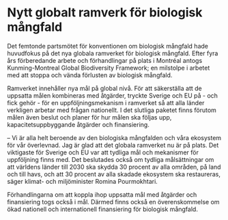 # Nytt globalt ramverk för biologisk mångfald

Det femtonde partsmötet för konventionen om biologisk mångfald hade huvudfokus på det nya globala ramverket för biologisk mångfald. Efter fyra års förberedande arbete och förhandlingar på plats i Montréal antogs Kunming\-Montreal Global Biodiversity Framework; en milstolpe i arbetet med att stoppa och vända förlusten av biologisk mångfald.

Ramverket innehåller nya mål på global nivå. För att säkerställa att de uppsatta målen kombineras med åtgärder, tryckte Sverige och EU på \- och fick gehör \- för en uppföljningsmekanism i ramverket så att alla länder verkligen arbetar med frågan nationellt. I det slutliga paketet finns förutom målen även beslut och planer för hur målen ska följas upp, kapacitetsuppbyggande åtgärder och finansiering.

– Vi är alla helt beroende av den biologiska mångfalden och våra ekosystem för vår överlevnad. Jag är glad att det globala ramverket nu är på plats. Det viktigaste för Sverige och EU var att tydliga mål och mekanismer för uppföljning finns med. Det beslutades också om tydliga målsättningar om att världens länder till 2030 ska skydda 30 procent av alla områden, på land och till havs, och att 30 procent av alla skadade ekosystem ska restaureras, säger klimat\- och miljöminister Romina Pourmokhtari.

Förhandlingarna om att koppla ihop uppsatta mål med åtgärder och finansiering togs också i mål. Därmed finns också en överenskommelse om ökad nationell och internationell finansiering för biologisk mångfald.

